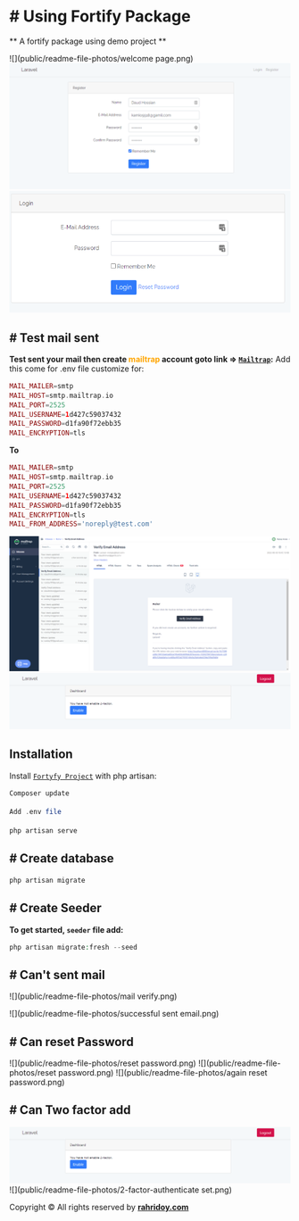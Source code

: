 # # Using Fortify Package

** A fortify package using demo project **

![](public/readme-file-photos/welcome page.png)
![](public/readme-file-photos/register.png)
![](public/readme-file-photos/login.png)

## # Test mail sent
**Test sent your mail then create <b style="color:orange">mailtrap</b> account goto link => [`Mailtrap`](https://mailtrap.io/):**
Add this come for .env file customize for:

```php
MAIL_MAILER=smtp
MAIL_HOST=smtp.mailtrap.io
MAIL_PORT=2525
MAIL_USERNAME=1d427c59037432
MAIL_PASSWORD=d1fa90f72ebb35
MAIL_ENCRYPTION=tls
```
**To**
```php
MAIL_MAILER=smtp
MAIL_HOST=smtp.mailtrap.io
MAIL_PORT=2525
MAIL_USERNAME=1d427c59037432
MAIL_PASSWORD=d1fa90f72ebb35
MAIL_ENCRYPTION=tls
MAIL_FROM_ADDRESS='noreply@test.com'
```
![](public/readme-file-photos/mail.png)
![](public/readme-file-photos/2-factor-dashboard.png)



## Installation

Install [`Fortyfy Project`](https://www.fortify.rahridoy.com) with php artisan:

```php
Composer update

Add .env file

php artisan serve
```
## # Create database
```php
php artisan migrate
```

## # Create Seeder
**To get started, `seeder` file add:**

```php
php artisan migrate:fresh --seed
```

## # Can't sent mail
![](public/readme-file-photos/mail verify.png)

![](public/readme-file-photos/successful sent email.png)

## # Can reset Password
![](public/readme-file-photos/reset password.png)
![](public/readme-file-photos/reset password.png)
![](public/readme-file-photos/again reset password.png)

## # Can Two factor add
![](public/readme-file-photos/2-factor-dashboard.png)
![](public/readme-file-photos/2-factor-authenticate set.png)


Copyright © All rights reserved by [**rahridoy.com**](https://jahidulislamzim.com/)